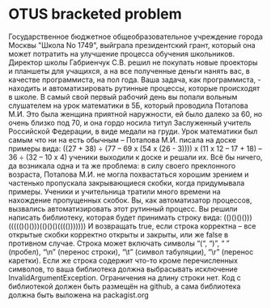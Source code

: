 # OTUS bracketed problem
Государственное бюджетное общеобразовательное учреждение города Москвы
"Школа No 1749", выйграла президентский грант, который она может потратить на
улучшение процесса обучения школьников.
Директор школы Габриенчук С.В. решил не покупать новые проекторы и планшеты
для учащихся, а на все полученные деньги нанять вас, в качестве программиста, на
пол года.
Ваша задача, как программиста, - находить и автоматизировать рутинные процессы,
которые происходят в школе.
В самый свой первый рабочий день вы попали вольным слушателем на урок
математики в 5Б, который проводила Потапова М.И. Это была женщина приятной
наружности, ей было далеко за 60, но очень близко под 70, и она гордо носила титул
Заслуженный учитель Российской Федерации, в виде медали на груди.
Урок математики был самым что ни на есть обычным – Потапова М.И. писала на
доске примеры вида:
((27 + 38) ÷ (77 – 69 x (54 x (26 - 3)))) x (11 x 12 – 17 + 18) – 36 ÷ (32 – 10 x 4)
ученики выходили к доске и решали их. Всё бы ничего, да возникала одна и та же
проблема: в силу своего преклонного возраста, Потапова М.И. не могла похвастаться
хорошим зрением и частенько пропускала закрывающиеся скобки, когда
придумывала примеры. Ученики и учительница тратили много времени на
нахождение пропущенных скобок.
Вы, как автоматизатор процессов, вызвались автоматизировать этот рутинный
процесс.
Вы решили написать библиотеку, которая будет принимать строку вида:
(()()()()))((((()()()))(()()()(((()))))))
И возвращать true, если строка корректна – все открытые скобки корректно открыты
и закрыты, или же false в противном случае.
Строка может включать символы “(“, “)”, “ ” (пробел), “\n” (перенос строки), “\t” (символ
табуляции), “\r” (перенос каретки). Если же строка содержит что-то кроме
перечисленных символов, то ваша библиотека должна выбрасывать исключение
InvalidArgumentException.
Ограничения на длину строки нет.
Код с библиотекой должен быть размещён на github, а сама библиотека должна быть
выложена на packagist.org
